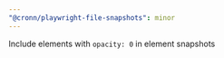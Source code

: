 ```yaml
---
"@cronn/playwright-file-snapshots": minor
---
```


Include elements with `opacity: 0` in element snapshots
